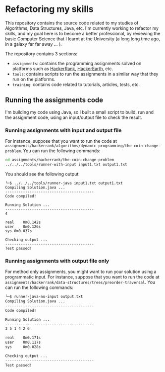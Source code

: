 # Refactoring my skills

This repository contains the source code related to my studies of Algorithms, Data Structures, Java, etc. I'm currently working to refactor my skills, and my goal here is to become a better professional, by reviewing the basic Computer Science that I learnt at the University (a long long time ago, in a galaxy far far away ... ).

The repository contains 3 sections:

-   `assignments`: contains the programming assignments solved on platforms such as [HackerRank](https://www.hackerrank.com), [HackerEarth](https://www.hackerearth.com), etc.
-   `tools`: contains scripts to run the assignments in a similar way that they run on the platforms.
-   `training`: contains code related to tutorials, articles, tests, etc.


## Running the assignments code

I'm building my code using Java, so I built a small script to build, run and the assignment code, using an input/output file to check the result.


### Running assignments with input and output file

For instance, suppose that you want to run the code at `assignments/hackerrank/algorithms/dynamic-programming/the-coin-change-problem`. You can run the following commands:

```sh
cd assignments/hackerrank/the-coin-change-problem
../../../tools/runner-with-input input1.txt output1.txt
```

You should see the following output:

```
╰─$ ../../../tools/runner-java input1.txt output1.txt
Compiling Solution.java ...
----------------------------------------
Code compiled!

Running Solution ...
----------------------------------------
4

real	0m0.142s
user	0m0.126s
sys	0m0.037s

Checking output ...
----------------------------------------
Test passed!
```


### Running assignments with output file only

For method only assignments, you might want to run your solution using a programmatic input. For instance, suppose that you want to run the code at `assignments/hackerrank/data-structures/trees/preorder-traversal`. You can run the following commands:

```sh
╰─$ runner-java-no-input output.txt                                       1 ↵
Compiling Solution.java ...
----------------------------------------
Code compiled!

Running Solution ...
----------------------------------------
3 5 1 4 2 6

real   	0m0.171s
user   	0m0.117s
sys    	0m0.028s

Checking output ...
----------------------------------------
Test passed!
```
